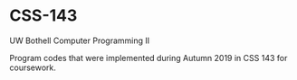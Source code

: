 # CSS-143
UW Bothell Computer Programming II

Program codes that were implemented during Autumn 2019 in CSS 143 for coursework. 
